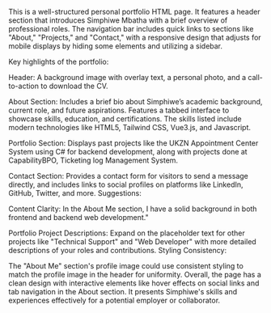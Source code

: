 This is a well-structured personal portfolio HTML page. It features a header section that introduces Simphiwe Mbatha with a brief overview of professional roles. The navigation bar includes quick links to sections like "About," "Projects," and "Contact," with a responsive design that adjusts for mobile displays by hiding some elements and utilizing a sidebar.

Key highlights of the portfolio:

Header:
A background image with overlay text, a personal photo, and a call-to-action to download the CV.

About Section:
Includes a brief bio about Simphiwe’s academic background, current role, and future aspirations. Features a tabbed interface to showcase skills, education, and certifications. The skills listed include modern technologies like HTML5, Tailwind CSS, Vue3.js, and Javascript.

Portfolio Section:
Displays past projects like the UKZN Appointment Center System using C# for backend development, along with projects done at CapabilityBPO, Ticketing log Management System.

Contact Section:
Provides a contact form for visitors to send a message directly, and includes links to social profiles on platforms like LinkedIn, GitHub, Twitter, and more. Suggestions:

Content Clarity:
In the About Me section, I have a solid background in both frontend and backend web development."

Portfolio Project Descriptions:
Expand on the placeholder text for other projects like "Technical Support" and "Web Developer" with more detailed descriptions of your roles and contributions. Styling Consistency:

The "About Me" section's profile image could use consistent styling to match the profile image in the header for uniformity. Overall, the page has a clean design with interactive elements like hover effects on social links and tab navigation in the About section. It presents Simphiwe's skills and experiences effectively for a potential employer or collaborator.
